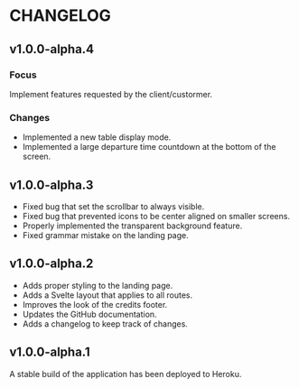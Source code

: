 # CHANGELOG

## v1.0.0-alpha.4

### Focus

Implement features requested by the client/custormer.

### Changes

- Implemented a new table display mode.
- Implemented a large departure time countdown at the bottom of the screen.

## v1.0.0-alpha.3

- Fixed bug that set the scrollbar to always visible.
- Fixed bug that prevented icons to be center aligned on smaller screens.
- Properly implemented the transparent background feature.
- Fixed grammar mistake on the landing page.


## v1.0.0-alpha.2

- Adds proper styling to the landing page.
- Adds a Svelte layout that applies to all routes.
- Improves the look of the credits footer.
- Updates the GitHub documentation.
- Adds a changelog to keep track of changes.


## v1.0.0-alpha.1

A stable build of the application has been deployed to Heroku.